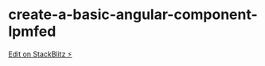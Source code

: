 # create-a-basic-angular-component-lpmfed

[Edit on StackBlitz ⚡️](https://stackblitz.com/edit/create-a-basic-angular-component-lpmfed)